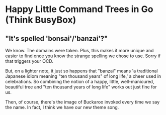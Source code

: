 # Happy Little Command Trees in Go (Think BusyBox)

## "It's spelled 'bonsai'/'banzai'?"

We know. The domains were taken. Plus, this makes it more unique and
easier to find once you know the strange spelling we chose to use. Sorry
if that triggers your OCD.

But, on a lighter note, it just so happens that "banzai" means 'a
traditional Japanese idiom meaning "ten thousand years" of long life,'
a cheer used in celebrations. So combining the notion of a happy,
little, well-manicured, beautiful tree and "ten thousand years of long
life" works out just fine for us.

Then, of course, there's the image of Buckaroo invoked every time we say
the name. In fact, I think we have our new theme song.
